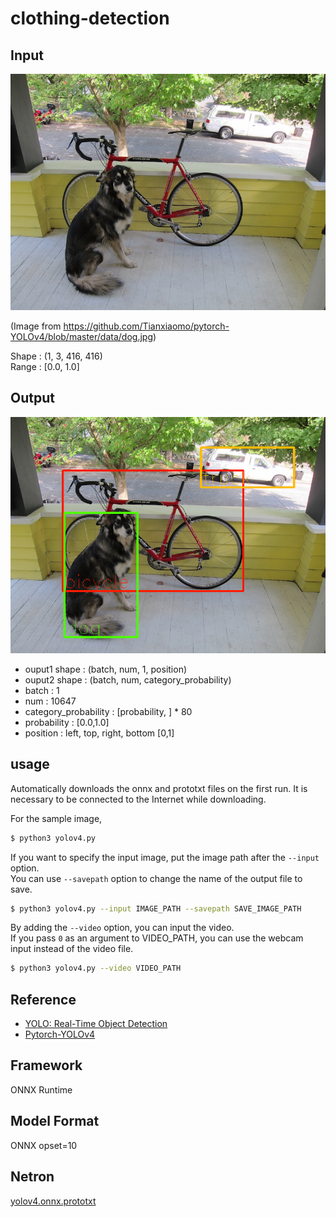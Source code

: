 # clothing-detection

## Input

![Input](dog.jpg)

(Image from https://github.com/Tianxiaomo/pytorch-YOLOv4/blob/master/data/dog.jpg)

Shape : (1, 3, 416, 416)  
Range : [0.0, 1.0]

## Output

![Output](output.png)

- ouput1 shape : (batch, num, 1, position)
- ouput2 shape : (batch, num, category_probability)
- batch : 1
- num : 10647
- category_probability : [probability, ] * 80
- probability : [0.0,1.0]
- position : left, top, right, bottom [0,1]

## usage
Automatically downloads the onnx and prototxt files on the first run.
It is necessary to be connected to the Internet while downloading.

For the sample image,
``` bash
$ python3 yolov4.py
```

If you want to specify the input image, put the image path after the `--input` option.  
You can use `--savepath` option to change the name of the output file to save.
```bash
$ python3 yolov4.py --input IMAGE_PATH --savepath SAVE_IMAGE_PATH
```

By adding the `--video` option, you can input the video.   
If you pass `0` as an argument to VIDEO_PATH, you can use the webcam input instead of the video file.
```bash
$ python3 yolov4.py --video VIDEO_PATH
```

## Reference

- [YOLO: Real-Time Object Detection](https://pjreddie.com/darknet/yolov2/)
- [Pytorch-YOLOv4](https://github.com/Tianxiaomo/pytorch-YOLOv4)

## Framework

ONNX Runtime

## Model Format

ONNX opset=10

## Netron

[yolov4.onnx.prototxt](https://lutzroeder.github.io/netron/?url=https://storage.googleapis.com/ailia-models/yolov4/yolov4.onnx.prototxt)
